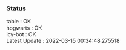 ### Status


table : OK  
hogwarts : OK  
icy-bot : OK  
Latest Update : 2022-03-15 00:34:48.275518
